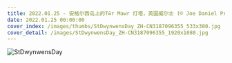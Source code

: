 ```yaml
---
title: 2022.01.25 - 安格尔西岛上的Tŵr Mawr 灯塔，英国威尔士 (© Joe Daniel Price/Getty Images)
date: 2022.01.25 00:00:00
cover_index: /images/thumbs/StDwynwensDay_ZH-CN3187096355_533x300.jpg
cover_detail: /images/StDwynwensDay_ZH-CN3187096355_1920x1080.jpg
---
```


![StDwynwensDay](/images/StDwynwensDay_ZH-CN3187096355_1920x1080.jpg)
